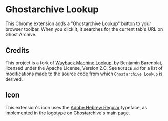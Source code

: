 # Ghostarchive Lookup

This Chrome extension adds a "Ghostarchive Lookup" button to your browser toolbar.
When you click it, it searches for the current tab's URL on Ghost Archive.

## Credits
This project is a fork of
[Wayback Machine Lookup](https://github.com/bbarenblat/wayback-machine-button),
by Benjamin Barenblat, licensed under the Apache License, Version 2.0.
See ``NOTICE.md`` for a list of modifications made to the source code 
from which ``Ghostarchive Lookup`` is derived.

## Icon

This extension's icon uses the
[Adobe Hebrew Regular](https://fonts.adobe.com/fonts/adobe-hebrew) 
typeface, as implemented in the [logotype](https://archive.ph/Ual11)
on Ghostarchive's main page.